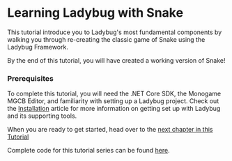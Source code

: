 # Learning Ladybug with Snake
This tutorial introduce you to Ladybug's most fundamental components by walking you through re-creating the classic game of Snake using the Ladybug Framework.

By the end of this tutorial, you will have created a working version of Snake!

### Prerequisites
To complete this tutorial, you will need the .NET Core SDK, the Monogame MGCB Editor, and familiarity with setting up a Ladybug project. Check out the [Installation](/ladybug/articles/getting-started/installation.html) article for more information on getting set up with Ladybug and its supporting tools.

When you are ready to get started, head over to the [next chapter in this Tutorial](/ladybug/articles/tutorials/1/1.html)

Complete code for this tutorial series can be found [here](https://github.com/WelcomeToMonday/ladybug-samples/tree/main/tutorials/1).